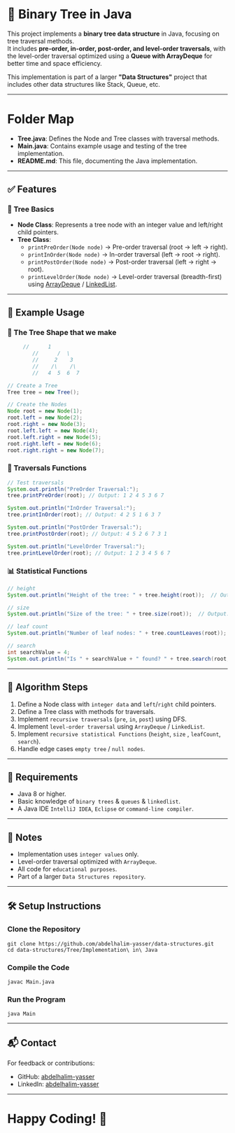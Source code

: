 # 🌳 Binary Tree in Java

This project implements a **binary tree data structure** in Java, focusing on tree traversal methods.  
It includes **pre-order, in-order, post-order, and level-order traversals**, with the level-order traversal optimized using a **Queue with ArrayDeque** for better time and space efficiency.  

This implementation is part of a larger **"Data Structures"** project that includes other data structures like Stack, Queue, etc.

---

# Folder Map

- **Tree.java**: Defines the Node and Tree classes with traversal methods.  
- **Main.java**: Contains example usage and testing of the tree implementation.  
- **README.md**: This file, documenting the Java implementation.  

---
## ✅ Features

### 🧱 Tree Basics

- **Node Class**: Represents a tree node with an integer value and left/right child pointers.  
- **Tree Class**:
  - `printPreOrder(Node node)` → Pre-order traversal (root → left → right).  
  - `printInOrder(Node node)` → In-order traversal (left → root → right).  
  - `printPostOrder(Node node)` → Post-order traversal (left → right → root).  
  - `printLevelOrder(Node node)` → Level-order traversal (breadth-first) using [ArrayDeque](https://github.com/abdelhalimyasser/Data-Structures/tree/main/Queue/Double%20Ended%20Queue(Deque)/Implementation%20of%20Queue%20in%20Java) / [LinkedList](https://github.com/abdelhalimyasser/Data-Structures/tree/main/Linked%20List/Linked%20List/Implementation%20of%20Linked%20List%20in%20Java).  

---

## 🚀 Example Usage

### 📂 The Tree Shape that we make 

```java
     //      1
		//      /  \
		//     2    3
		//    /\    /\
		//   4  5  6  7

// Create a Tree
Tree tree = new Tree();

// Create the Nodes
Node root = new Node(1);
root.left = new Node(2);
root.right = new Node(3);
root.left.left = new Node(4);
root.left.right = new Node(5);
root.right.left = new Node(6);
root.right.right = new Node(7);
```
### 🔁 Traversals Functions

``` java
// Test traversals
System.out.println("PreOrder Traversal:");
tree.printPreOrder(root); // Output: 1 2 4 5 3 6 7 

System.out.println("InOrder Traversal:");
tree.printInOrder(root); // Output: 4 2 5 1 6 3 7 

System.out.println("PostOrder Traversal:");
tree.printPostOrder(root); // Output: 4 5 2 6 7 3 1

System.out.println("LevelOrder Traversal:");
tree.printLevelOrder(root); // Output: 1 2 3 4 5 6 7
```
### 📊 Statistical Functions

```java
// height
System.out.println("Height of the tree: " + tree.height(root));  // Output: 3

// size
System.out.println("Size of the tree: " + tree.size(root));  // Output: 7

// leaf count
System.out.println("Number of leaf nodes: " + tree.countLeaves(root));  // Output: 7

// search
int searchValue = 4;
System.out.println("Is " + searchValue + " found? " + tree.search(root, searchValue));  // Output: true
```

---

## 🧱 Algorithm Steps

1. Define a Node class with `integer data` and `left`/`right` child pointers.
2. Define a Tree class with methods for traversals.
3. Implement `recursive traversals` (`pre`, `in`, `post`) using DFS.
4. Implement `level-order traversal` using `ArrayDeque` / `LinkedList`.
5. Implement `recursive statistical Functions` (`height`, `size` , `leafCount`, `search`).
6. Handle edge cases `empty tree` / `null nodes`.

---

## 📂 Requirements

- Java 8 or higher.
- Basic knowledge of `binary trees` & `queues` & `linkedlist`.
- A Java IDE `IntelliJ IDEA`, `Eclipse` or `command-line compiler`.

---

## 🧾 Notes

- Implementation uses `integer values` only.
- Level-order traversal optimized with `ArrayDeque`.
- All code for `educational purposes`.
- Part of a larger `Data Structures repository`.

---

## 🛠️ Setup Instructions

### Clone the Repository

```
git clone https://github.com/abdelhalim-yasser/data-structures.git
cd data-structures/Tree/Implementation\ in\ Java
```
### Compile the Code

```
javac Main.java
```

### Run the Program

```
java Main
```
---

## 📬 Contact

For feedback or contributions:

- GitHub: [abdelhalim-yasser](https://github.com/abdelhalim-yasser)
- LinkedIn: [abdelhalim-yasser](https://www.linkedin.com/in/abdelhalim-yasser)

---

# Happy Coding! 🚀
